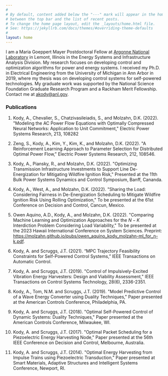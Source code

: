 ```yaml
---
#
# By default, content added below the "---" mark will appear in the home page
# between the top bar and the list of recent posts.
# To change the home page layout, edit the _layouts/home.html file.
# See: https://jekyllrb.com/docs/themes/#overriding-theme-defaults
#
layout: home
---
```


I am a Maria Goeppert Mayer Postdoctoral Fellow at [Argonne National Laboratory](https://www.anl.gov/) in Lemont, Illinois in the Energy Systems and Infrastructure Analysis Division. My research focuses on developing control and optimization algorithms for power and energy systems. I received my Ph.D. in Electrical Engineering from the University of Michigan in Ann Arbor in 2019, where my thesis was on developing control systems for self-powered technologies. My graduate work was supported by the National Science Foundation Graduate Research Program and a Rackham Merit Fellowship. Contact me at [akody@anl.gov](mailto:akody@anl.gov).

  
### Publications

1. Kody, A., Chevalier, S., Chatzivasileiadis, S., and Molzahn, D.K. (2022). "Modeling the AC Power Flow Equations with Optimally Compressed Neural Networks: Application to Unit Commitment," Electric Power Systems Research, 213, 108282

2. Zeng, S., Kody, A., Kim, Y., Kim, K., and Molzahn, D.K. (2022). "A Reinforcement Learning Approach to Parameter Selection for Distributed Optimal Power Flow," Electric Power Systems Research, 212, 108546.
    
3. Kody, A., Piansky, R., and Molzahn, D.K. (2022). "Optimizing Transmission Infrastructure Investments to Support Line De-Energization for Mitigating Wildfire Ignition Risk," Presented at the 11th Bulk Power Systems Dynamics and Control Symposium, Banff, Cananda.
    
4. Kody, A., West, A., and Molzahn, D.K. (2022). "Sharing the Load: Considering Fairness in De-Energization Scheduling to Mitigate Wildfire Ignition Risk Using Rolling Optimization," To be presented at the 61st Conference on Decision and Control, Cancun, Mexico.
    
5. Owen Aquino, A.D., Kody, A., and Molzahn, D.K. (2022). "Comparing Machine Learning and Optimization Approaches for the $N-K$ Interdiction Problem Considering Load Variability," To be presented at the 2023 Hawaii International Conference on System Sciences. Preprint: https://molzahn.github.io/pubs/owen_aquino_kody_molzahn-ml_for_n-k.pdf.
    
6. Kody, A. and Scruggs, J.T. (2021). “MPC Trajectory Feasibility Constraints for Self-Powered Control Systems,” IEEE Transactions on Automatic Control.
    
7. Kody, A. and Scruggs, J.T. (2019). "Control of Impulsively-Excited Vibration Energy Harvesters: Design and Viability Assessment," IEEE Transactions on Control Systems Technology, 28(6), 2336-2351.
    
8. Kody, A., Tom, N.M. and Scruggs, J.T. (2019). "Model Predictive Control of a Wave Energy Converter using Duality Techniques," Paper presented at the American Controls Conference, Philadelphia, PA.
    
9. Kody, A. and Scruggs, J.T. (2018). "Optimal Self-Powered Control of Dynamic Systems: Duality Techniques," Paper presented at the American Controls Conference, Milwaukee, WI.
    
10. Kody, A. and Scruggs, J.T. (2017). "Optimal Packet  Scheduling for a Piezoelectric Energy Harvesting Node," Paper presented at the 56th IEEE Conference on Decision and Control, Melbourne, Australia.
    
11. Kody, A. and Scruggs, J.T. (2014). "Optimal Energy Harvesting from Impulse Trains using Piezoelectric Transduction," Paper presented at Smart Materials, Adaptive Structures and Intelligent Systems Conference, Newport, RI.
    

